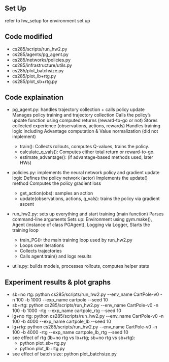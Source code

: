 ## Set Up
refer to hw_setup for environment set up

## Code modified
- cs285/scripts/run_hw2.py
- cs285/agents/pg_agent.py
- cs285/networks/policies.py
- cs285/infrastructure/utils.py
- cs285/plot_batchsize.py
- cs285/plot_lb+rtg.py
- cs285/plot_sb+rtg.py

## Code explaination
- pg_agent.py: handles trajectory collection + calls policy update
  Manages policy training and trajectory collection
  Calls the policy’s update function using computed returns (reward-to-go or not)
  Stores collected experience (observations, actions, rewards)
  Handles training logic including Advantage computation & Value normalization (did not implement)
  - train(): Collects rollouts, computes Q-values, trains the policy.
  - calculate_q_vals(): Computes either total return or reward-to-go.
  - estimate_advantage(): (if advantage-based methods used, later HWs)
    
- policies.py: implements the neural network policy and gradient update logic
  Defines the policy network (actor)
  Implements the update() method
  Computes the policy gradient loss
  - get_action(obs): samples an action
  - update(observations, actions, q_vals): trains the policy via gradient ascent
    
- run_hw2.py: sets up everything and start training (main function)
  Parses command-line arguments
  Sets up: Environment using gym.make(), Agent (instance of class PGAgent), Logging via Logger, Starts the training loop
  - train_PG(): the main training loop used by run_hw2.py
  - Loops over iterations
  - Collects trajectories
  - Calls agent.train() and logs results

- utils.py: builds models, processes rollouts, computes helper stats

## Experiment results & plot graphs
- sb+no rtg: python cs285/scripts/run_hw2.py --env_name CartPole-v0 -n 100 -b 1000 --exp_name cartpole --seed 10
- sb+rtg: python cs285/scripts/run_hw2.py --env_name CartPole-v0 -n 100 -b 1000 -rtg --exp_name cartpole_rtg --seed 10
- lg+no rtg: python cs285/scripts/run_hw2.py --env_name CartPole-v0 -n 100 -b 4000 --exp_name cartpole_lb --seed 10
- lg+rtg: python cs285/scripts/run_hw2.py --env_name CartPole-v0 -n 100 -b 4000 -rtg --exp_name cartpole_lb_rtg --seed 10
- see effect of rtg (lb+no rtg vs lb+rtg; sb+no rtg vs sb+rtg):
  - python plot_sb+rtg.py
  - python plot_lb+rtg.py
- see effect of batch size: python plot_batchsize.py
